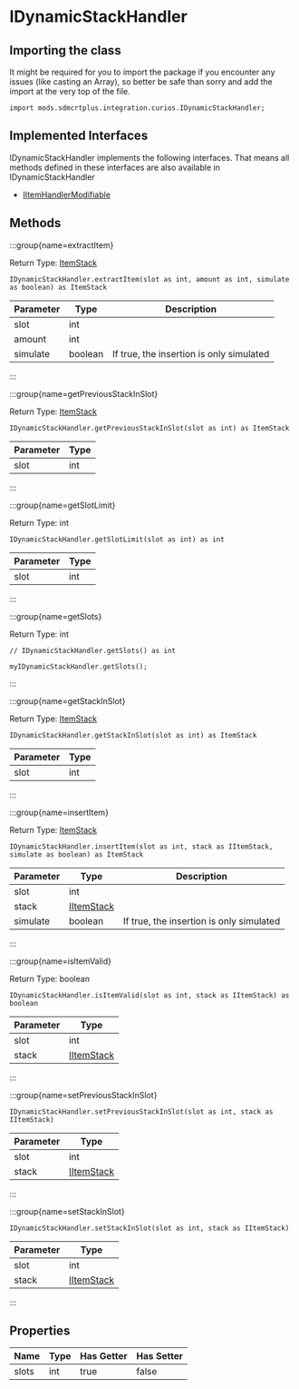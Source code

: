 # IDynamicStackHandler

## Importing the class

It might be required for you to import the package if you encounter any issues (like casting an Array), so better be safe than sorry and add the import at the very top of the file.
```zenscript
import mods.sdmcrtplus.integration.curios.IDynamicStackHandler;
```


## Implemented Interfaces
IDynamicStackHandler implements the following interfaces. That means all methods defined in these interfaces are also available in IDynamicStackHandler

- [IItemHandlerModifiable](/mods/sdmcrtplus/items/IItemHandlerModifiable)

## Methods

:::group{name=extractItem}



Return Type: [ItemStack](/vanilla/api/item/ItemStack)

```zenscript
IDynamicStackHandler.extractItem(slot as int, amount as int, simulate as boolean) as ItemStack
```

| Parameter |  Type   |               Description                |
|-----------|---------|------------------------------------------|
| slot      | int     |                                          |
| amount    | int     |                                          |
| simulate  | boolean | If true, the insertion is only simulated |


:::

:::group{name=getPreviousStackInSlot}

Return Type: [ItemStack](/vanilla/api/item/ItemStack)

```zenscript
IDynamicStackHandler.getPreviousStackInSlot(slot as int) as ItemStack
```

| Parameter | Type |
|-----------|------|
| slot      | int  |


:::

:::group{name=getSlotLimit}

Return Type: int

```zenscript
IDynamicStackHandler.getSlotLimit(slot as int) as int
```

| Parameter | Type |
|-----------|------|
| slot      | int  |


:::

:::group{name=getSlots}

Return Type: int

```zenscript
// IDynamicStackHandler.getSlots() as int

myIDynamicStackHandler.getSlots();
```

:::

:::group{name=getStackInSlot}

Return Type: [ItemStack](/vanilla/api/item/ItemStack)

```zenscript
IDynamicStackHandler.getStackInSlot(slot as int) as ItemStack
```

| Parameter | Type |
|-----------|------|
| slot      | int  |


:::

:::group{name=insertItem}



Return Type: [ItemStack](/vanilla/api/item/ItemStack)

```zenscript
IDynamicStackHandler.insertItem(slot as int, stack as IItemStack, simulate as boolean) as ItemStack
```

| Parameter |                    Type                    |               Description                |
|-----------|--------------------------------------------|------------------------------------------|
| slot      | int                                        |                                          |
| stack     | [IItemStack](/vanilla/api/item/IItemStack) |                                          |
| simulate  | boolean                                    | If true, the insertion is only simulated |


:::

:::group{name=isItemValid}

Return Type: boolean

```zenscript
IDynamicStackHandler.isItemValid(slot as int, stack as IItemStack) as boolean
```

| Parameter |                    Type                    |
|-----------|--------------------------------------------|
| slot      | int                                        |
| stack     | [IItemStack](/vanilla/api/item/IItemStack) |


:::

:::group{name=setPreviousStackInSlot}

```zenscript
IDynamicStackHandler.setPreviousStackInSlot(slot as int, stack as IItemStack)
```

| Parameter |                    Type                    |
|-----------|--------------------------------------------|
| slot      | int                                        |
| stack     | [IItemStack](/vanilla/api/item/IItemStack) |


:::

:::group{name=setStackInSlot}

```zenscript
IDynamicStackHandler.setStackInSlot(slot as int, stack as IItemStack)
```

| Parameter |                    Type                    |
|-----------|--------------------------------------------|
| slot      | int                                        |
| stack     | [IItemStack](/vanilla/api/item/IItemStack) |


:::


## Properties

| Name  | Type | Has Getter | Has Setter |
|-------|------|------------|------------|
| slots | int  | true       | false      |

